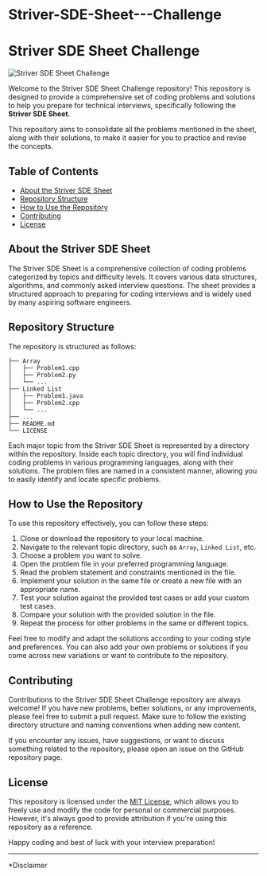 # Striver-SDE-Sheet---Challenge

# Striver SDE Sheet Challenge

![Striver SDE Sheet Challenge](https://github.com/username/repo/raw/main/images/striver-sde-sheet.jpg)

Welcome to the Striver SDE Sheet Challenge repository! This repository is designed to provide a comprehensive set of coding problems and solutions to help you prepare for technical interviews, specifically following the **Striver SDE Sheet**.

This repository aims to consolidate all the problems mentioned in the sheet, along with their solutions, to make it easier for you to practice and revise the concepts.

## Table of Contents

- [About the Striver SDE Sheet](#about-the-striver-sde-sheet)
- [Repository Structure](#repository-structure)
- [How to Use the Repository](#how-to-use-the-repository)
- [Contributing](#contributing)
- [License](#license)

## About the Striver SDE Sheet

The Striver SDE Sheet is a comprehensive collection of coding problems categorized by topics and difficulty levels. It covers various data structures, algorithms, and commonly asked interview questions. The sheet provides a structured approach to preparing for coding interviews and is widely used by many aspiring software engineers.

## Repository Structure

The repository is structured as follows:

```
├── Array
│   ├── Problem1.cpp
│   ├── Problem2.py
│   └── ...
├── Linked List
│   ├── Problem1.java
│   ├── Problem2.cpp
│   └── ...
├── ...
├── README.md
└── LICENSE
```

Each major topic from the Striver SDE Sheet is represented by a directory within the repository. Inside each topic directory, you will find individual coding problems in various programming languages, along with their solutions. The problem files are named in a consistent manner, allowing you to easily identify and locate specific problems.

## How to Use the Repository

To use this repository effectively, you can follow these steps:

1. Clone or download the repository to your local machine.
2. Navigate to the relevant topic directory, such as `Array`, `Linked List`, etc.
3. Choose a problem you want to solve.
4. Open the problem file in your preferred programming language.
5. Read the problem statement and constraints mentioned in the file.
6. Implement your solution in the same file or create a new file with an appropriate name.
7. Test your solution against the provided test cases or add your custom test cases.
8. Compare your solution with the provided solution in the file.
9. Repeat the process for other problems in the same or different topics.

Feel free to modify and adapt the solutions according to your coding style and preferences. You can also add your own problems or solutions if you come across new variations or want to contribute to the repository.

## Contributing

Contributions to the Striver SDE Sheet Challenge repository are always welcome! If you have new problems, better solutions, or any improvements, please feel free to submit a pull request. Make sure to follow the existing directory structure and naming conventions when adding new content.

If you encounter any issues, have suggestions, or want to discuss something related to the repository, please open an issue on the GitHub repository page.

## License

This repository is licensed under the [MIT License](LICENSE), which allows you to freely use and modify the code for personal or commercial purposes. However, it's always good to provide attribution if you're using this repository as a reference.

Happy coding and best of luck with your interview preparation!

---
*Disclaimer
